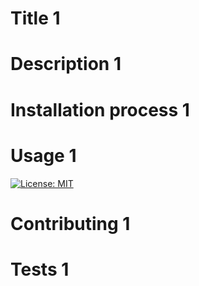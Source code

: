# Title 1
# Description 1
# Installation process 1
# Usage 1
[![License: MIT](https://img.shields.io/badge/License-MIT-yellow.svg)](https://opensource.org/licenses/MIT)
# Contributing 1
# Tests 1
    
